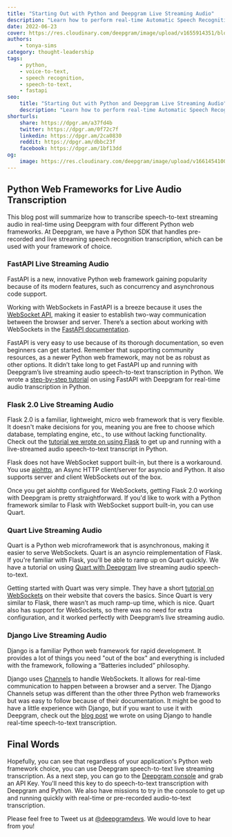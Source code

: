 ```yaml
---
title: "Starting Out with Python and Deepgram Live Streaming Audio"
description: "Learn how to perform real-time Automatic Speech Recognition using various Python web frameworks and Deepgram's Speech-to-Text API with this roundup post."
date: 2022-06-23
cover: https://res.cloudinary.com/deepgram/image/upload/v1655914351/blog/2022/06/python-deepgram-roundup/Transcribing-Real-Time-Audio-Using-Python-in-5-Minutes%402x.jpg
authors:
    - tonya-sims
category: thought-leadership
tags:
    - python,
    - voice-to-text,
    - speech recognition,
    - speech-to-text,
    - fastapi
seo:
    title: "Starting Out with Python and Deepgram Live Streaming Audio"
    description: "Learn how to perform real-time Automatic Speech Recognition using various Python web frameworks and Deepgram's Speech-to-Text API with this roundup post."
shorturls:
    share: https://dpgr.am/a37fd4b
    twitter: https://dpgr.am/0f72c7f
    linkedin: https://dpgr.am/2ca0830
    reddit: https://dpgr.am/dbbc23f
    facebook: https://dpgr.am/1bf13dd
og:
    image: https://res.cloudinary.com/deepgram/image/upload/v1661454100/blog/python-deepgram-roundup/ograph.png
---
```


## Python Web Frameworks for Live Audio Transcription

This blog post will summarize how to transcribe speech-to-text streaming audio in real-time using Deepgram with four different Python web frameworks. At Deepgram, we have a Python SDK that handles pre-recorded and live streaming speech recognition transcription, which can be used with your framework of choice.

### FastAPI Live Streaming Audio

FastAPI is a new, innovative Python web framework gaining popularity because of its modern features, such as concurrency and asynchronous code support.

Working with WebSockets in FastAPI is a breeze because it uses the [WebSocket API](https://developer.mozilla.org/en-US/docs/Web/API/WebSockets_API), making it easier to establish two-way communication between the browser and server. There’s a section about working with WebSockets in the [FastAPI documentation](https://fastapi.tiangolo.com/advanced/websockets/).

FastAPI is very easy to use because of its thorough documentation, so even beginners can get started. Remember that supporting community resources, as a newer Python web framework, may not be as robust as other options. It didn’t take long to get FastAPI up and running with Deepgram’s live streaming audio speech-to-text transcription in Python. We wrote a [step-by-step tutorial](https://developers.deepgram.com/blog/2022/03/live-transcription-fastapi/) on using FastAPI with Deepgram for real-time audio transcription in Python.

### Flask 2.0 Live Streaming Audio

Flask 2.0 is a familiar, lightweight, micro web framework that is very flexible. It doesn't make decisions for you, meaning you are free to choose which database, templating engine, etc., to use without lacking functionality. Check out the [tutorial we wrote on using Flask](https://developers.deepgram.com/blog/2022/03/live-transcription-flask/) to get up and running with a live-streamed audio speech-to-text transcript in Python.

Flask does not have WebSocket support built-in, but there is a workaround. You use [aiohttp](https://docs.aiohttp.org/en/v3.8.1/faq.html), an Async HTTP client/server for asyncio and Python. It also supports server and client WebSockets out of the box.

Once you get aiohttp configured for WebSockets, getting Flask 2.0 working with Deepgram is pretty straightforward. If you'd like to work with a Python framework similar to Flask with WebSocket support built-in, you can use Quart.

### Quart Live Streaming Audio

Quart is a Python web microframework that is asynchronous, making it easier to serve WebSockets. Quart is an asyncio reimplementation of Flask. If you're familiar with Flask, you'll be able to ramp up on Quart quickly. We have a tutorial on using [Quart with Deepgram](https://developers.deepgram.com/blog/2022/03/live-transcription-quart/) live streaming audio speech-to-text.

Getting started with Quart was very simple. They have a short [tutorial on WebSockets](https://pgjones.gitlab.io/quart/tutorials/websocket_tutorial.html) on their website that covers the basics. Since Quart is very similar to Flask, there wasn’t as much ramp-up time, which is nice. Quart also has support for WebSockets, so there was no need for extra configuration, and it worked perfectly with Deepgram’s live streaming audio.

### Django Live Streaming Audio

Django is a familiar Python web framework for rapid development. It provides a lot of things you need "out of the box" and everything is included with the framework, following a “Batteries included” philosophy.

Django uses [Channels](https://channels.readthedocs.io/en/stable/introduction.html) to handle WebSockets. It allows for real-time communication to happen between a browser and a server. The Django Channels setup was different than the other three Python web frameworks but was easy to follow because of their documentation. It might be good to have a little experience with Django, but if you want to use it with Deepgram, check out the [blog post](https://developers.deepgram.com/blog/2022/03/live-transcription-django/) we wrote on using Django to handle real-time speech-to-text transcription.

## Final Words

Hopefully, you can see that regardless of your application's Python web framework choice, you can use Deepgram speech-to-text live streaming transcription. As a next step, you can go to the [Deepgram console](https://console.deepgram.com/) and grab an API Key. You'll need this key to do speech-to-text transcription with Deepgram and Python. We also have missions to try in the console to get up and running quickly with real-time or pre-recorded audio-to-text transcription.

Please feel free to Tweet us at [@deepgramdevs](https://twitter.com/DeepgramDevs). We would love to hear from you!

